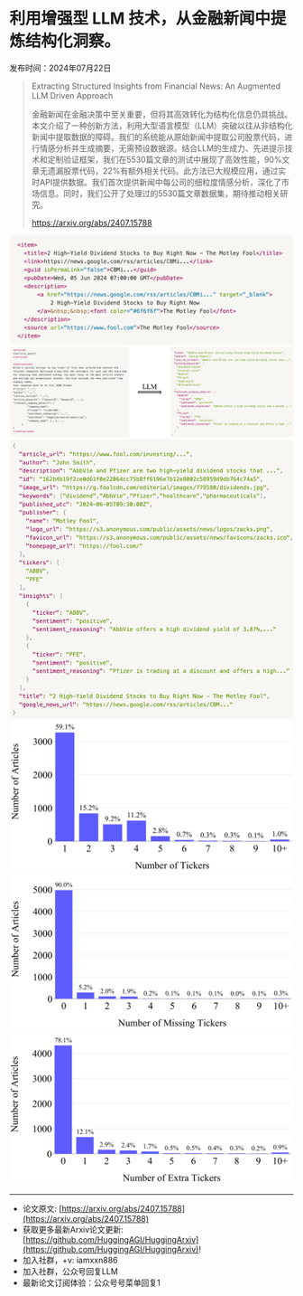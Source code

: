 # 利用增强型 LLM 技术，从金融新闻中提炼结构化洞察。
发布时间：2024年07月22日


> Extracting Structured Insights from Financial News: An Augmented LLM Driven Approach
>
> 金融新闻在金融决策中至关重要，但将其高效转化为结构化信息仍具挑战。本文介绍了一种创新方法，利用大型语言模型（LLM）突破以往从非结构化新闻中提取数据的障碍。我们的系统能从原始新闻中提取公司股票代码，进行情感分析并生成摘要，无需预设数据源。结合LLM的生成力、先进提示技术和定制验证框架，我们在5530篇文章的测试中展现了高效性能，90%文章无遗漏股票代码，22%有额外相关代码。此方法已大规模应用，通过实时API提供数据。我们首次提供新闻中每公司的细粒度情感分析，深化了市场信息。同时，我们公开了处理过的5530篇文章数据集，期待推动相关研究。
>
> https://arxiv.org/abs/2407.15788

![](https://raw.githubusercontent.com/HuggingAGI/HuggingArxiv/main/paper_images/2407.15788/rss.png)
![](https://raw.githubusercontent.com/HuggingAGI/HuggingArxiv/main/paper_images/2407.15788/prompt1_all.png)
![](https://raw.githubusercontent.com/HuggingAGI/HuggingArxiv/main/paper_images/2407.15788/final_output_anon.png)
![](https://raw.githubusercontent.com/HuggingAGI/HuggingArxiv/main/paper_images/2407.15788/x1.png)
![](https://raw.githubusercontent.com/HuggingAGI/HuggingArxiv/main/paper_images/2407.15788/x2.png)
![](https://raw.githubusercontent.com/HuggingAGI/HuggingArxiv/main/paper_images/2407.15788/x3.png)

<hr />

- 论文原文: [https://arxiv.org/abs/2407.15788](https://arxiv.org/abs/2407.15788)
- 获取更多最新Arxiv论文更新: [https://github.com/HuggingAGI/HuggingArxiv](https://github.com/HuggingAGI/HuggingArxiv)!
- 加入社群，+v: iamxxn886
- 加入社群，公众号回复LLM
- 最新论文订阅体验：公众号号菜单回复1